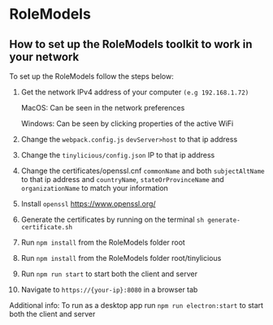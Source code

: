 # RoleModels

## How to set up the RoleModels toolkit to work in your network

To set up the RoleModels follow the steps below:

1. Get the network IPv4 address of your computer `(e.g 192.168.1.72)`

   MacOS: Can be seen in the network preferences

   Windows: Can be seen by clicking properties of the active WiFi

2. Change the `webpack.config.js` `devServer>host` to that ip address

3. Change the `tinylicious/config.json` IP to that ip address

4. Change the certificates/openssl.cnf `commonName` and both `subjectAltName` to that ip address and `countryName`, `stateOrProvinceName` and `organizationName` to match your information

5. Install `openssl` https://www.openssl.org/

6. Generate the certificates by running on the terminal `sh generate-certificate.sh`

7. Run `npm install` from the RoleModels folder root

8. Run `npm install` from the RoleModels folder root/tinylicious

9. Run `npm run start` to start both the client and server

10. Navigate to `https://{your-ip}:8080` in a browser tab

Additional info: To run as a desktop app run `npm run electron:start` to start both the client and server

